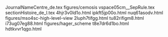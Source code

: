JournalNameCentre_de.tex
figures/cemosis
vspace05cm__SepRule.tex
sectionHistoire_de_l.tex
4hjr3v0ld1o.html
ipkft5jp00o.html
nuq61asodv.html
figures/mso4sc-high-level-view
2luph7tifgg.html
tu82rifigm8.html
i73ug07eg88.html
figures/hager_scheme
t8e7dr6d1bo.html
hdtkvvr1qgo.html